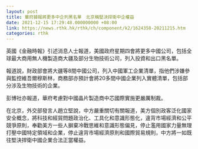 ```yaml
---
layout: post
title: 華府據報將更多中企列黑名單　北京稱堅決捍衛中企權益
date: 2021-12-15 17:29:48.000000000 +08:00
link: https://news.rthk.hk/rthk/ch/component/k2/1624358-20211215.htm
categories: rthk
---
```


英國《金融時報》引述消息人士報道，美國政府星期四會將更多中國公司，包括全球最大商用無人機製造商大疆及部分生物技術公司，列入投資和出口黑名單。

報道說，財政部會將大疆等8間中國公司，列入中國軍工企業清單，指他們涉嫌參與監控維吾爾穆斯林，商務部亦預計會將20多間中國企業列入實體清單，包括部分涉及生物技術的企業。

彭博社亦報道，華府考慮對中國晶片製造商中芯國際實施更嚴厲制裁。

在北京，外交部發言人趙立堅說，中方嚴重關切有關報道，美方個別政客泛化國家安全概念，將科技和經貿問題政治化、工具化和意識形態化，違背市場經濟和公平競爭原則，奉勸美方一些人摒棄冷戰思維和意識形態偏見，停止濫用國家力量無理打壓中國特定領域和企業，停止違背市場經濟原則和國際貿易規則，中方將一如既往堅決捍衛中國企業合法正當權益。
